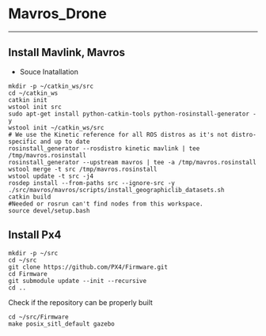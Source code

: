 # Mavros_Drone

---

## Install Mavlink, Mavros
     
     
- Souce Inatallation    
  
```        
mkdir -p ~/catkin_ws/src
cd ~/catkin_ws
catkin init
wstool init src
sudo apt-get install python-catkin-tools python-rosinstall-generator -y
wstool init ~/catkin_ws/src
# We use the Kinetic reference for all ROS distros as it's not distro-specific and up to date
rosinstall_generator --rosdistro kinetic mavlink | tee /tmp/mavros.rosinstall
rosinstall_generator --upstream mavros | tee -a /tmp/mavros.rosinstall
wstool merge -t src /tmp/mavros.rosinstall
wstool update -t src -j4
rosdep install --from-paths src --ignore-src -y
./src/mavros/mavros/scripts/install_geographiclib_datasets.sh
catkin build
#Needed or rosrun can't find nodes from this workspace.
source devel/setup.bash
```
     
     
## Install Px4
```
mkdir -p ~/src
cd ~/src
git clone https://github.com/PX4/Firmware.git
cd Firmware
git submodule update --init --recursive
cd ..
```

Check if the repository can be properly built
```
cd ~/src/Firmware
make posix_sitl_default gazebo

```
